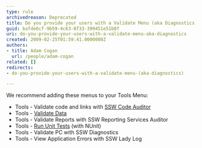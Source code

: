 ```yaml
---
type: rule
archivedreason: Deprecated
title: Do you provide your users with a Validate Menu (aka Diagnostics)?
guid: bafde6cf-9b59-4c63-8f33-399451e51b0f
uri: do-you-provide-your-users-with-a-validate-menu-aka-diagnostics
created: 2009-02-25T01:59:41.0000000Z
authors:
- title: Adam Cogan
  url: /people/adam-cogan
related: []
redirects:
- do-you-provide-your-users-with-a-validate-menu-(aka-diagnostics)

---
```


We recommend adding these menus to your Tools Menu:

* Tools - Validate code and links with [SSW Code Auditor](https://codeauditor.com)
* Tools - [Validate Data](/menu-do-you-include-a-tools-validate-data)
* Tools - Validate Reports with SSW Reporting Services Auditor
* Tools - [Run Unit Tests](/rules-to-better-unit-tests) (with NUnit)
* Tools - Validate PC with SSW Diagnostics
* Tools - View Application Errors with SSW Lady Log

<!--endintro-->
